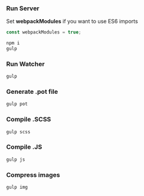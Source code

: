 ### Run Server

Set **webpackModules** if you want to use ES6 imports
```js
const webpackModules = true;
```

```bash
npm i
gulp
```


### Run Watcher

```bash
gulp
```

### Generate .pot file

```bash
gulp pot
```

### Compile .SCSS

```bash
gulp scss
```

### Compile .JS

```bash
gulp js
```

### Compress images

```bash
gulp img
```


